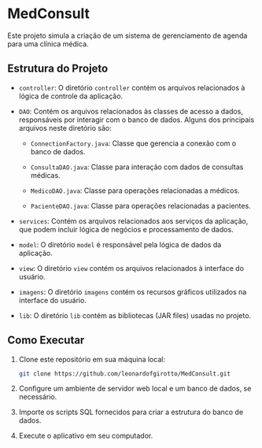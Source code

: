 # MedConsult

Este projeto simula a criação de um sistema de gerenciamento de agenda para uma clínica médica.

## Estrutura do Projeto

- `controller`: O diretório `controller` contém os arquivos relacionados à lógica de controle da aplicação.
  
- `DAO`: Contém os arquivos relacionados às classes de acesso a dados, responsáveis por interagir com o banco de dados. Alguns dos principais arquivos neste diretório são:

    - `ConnectionFactory.java`: Classe que gerencia a conexão com o banco de dados.

    - `ConsultaDAO.java`: Classe para interação com dados de consultas médicas.

    - `MedicoDAO.java`: Classe para operações relacionadas a médicos.

    - `PacienteDAO.java`: Classe para operações relacionadas a pacientes.
      
- `services`: Contém os arquivos relacionados aos serviços da aplicação, que podem incluir lógica de negócios e processamento de dados.

- `model`: O diretório `model` é responsável pela lógica de dados da aplicação. 
- `view`: O diretório `view` contém os arquivos relacionados à interface do usuário.
- `imagens`: O diretório `imagens` contém os recursos gráficos utilizados na interface do usuário. 
- `lib`: O diretório `lib` contém as bibliotecas (JAR files) usadas no projeto. 

## Como Executar

1. Clone este repositório em sua máquina local:

   ```bash
   git clone https://github.com/leonardofgirotto/MedConsult.git

2. Configure um ambiente de servidor web local e um banco de dados, se necessário.

3. Importe os scripts SQL fornecidos para criar a estrutura do banco de dados.

4. Execute o aplicativo em seu computador.



